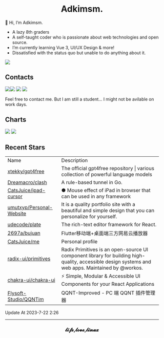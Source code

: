 <h1 align="center">Adkimsm.</h1>

👋 Hi, I’m Adkimsm.

- A lazy 8th graders
- A self-taught coder who is passionate about web technologies and open source.
- I’m currently learning Vue 3, UI/UX Design & more!
- Dissatisfied with the status quo but unable to do anything about it.

![](https://visitor-badge.glitch.me/badge?page_id=adkimsm)

## Contacts

<a href="mailto:adkinsm9277@gmail.com"><img src="https://img.shields.io/badge/Gmail-D14836?style=for-the-badge&logo=gmail&logoColor=white" /></a><a href="https://t.me/adkimsm"><img src="https://img.shields.io/badge/Telegram-2CA5E0?style=for-the-badge&logo=telegram&logoColor=white" /></a> <a href="https://wpa.qq.com/msgrd?v=3&uin=3020035335&site=qq&menu=yes"><img src="https://img.shields.io/badge/Tencent%23QQ-%2312B7F5?style=for-the-badge&logo=tencentqq&logoColor=white" /></a> <a href="https://twitter.com/adkimsm"><img src="https://img.shields.io/badge/Twitter-%231DA1F2.svg?style=for-the-badge&logo=Twitter&logoColor=white" /></a>

Feel free to contact me. But I am still a student... I might not be avilable on work days.

<div align="left">

<h2>Charts</h2>

<img src="https://github-readme-stats.vercel.app/api?username=adkimsm&show_icons=true&count_private=true&hide=prs&theme=default_repocard" />

<img src="https://github-readme-stats.vercel.app/api/top-langs/?username=adkimsm&layout=compact" />

</div>

<div>

<h2>Recent Stars</h2>

<table>
  <tr>
    <td>Name</td>
    <td>Description</td>
  </tr>
  
  <tr>
    <td><a href=https://github.com/xtekky/gpt4free>xtekky/gpt4free</a></td>
    <td>The official gpt4free repository | various collection of powerful language models</td>
  </tr>
  <tr>
    <td><a href=https://github.com/Dreamacro/clash>Dreamacro/clash</a></td>
    <td>A rule-based tunnel in Go.</td>
  </tr>
  <tr>
    <td><a href=https://github.com/CatsJuice/ipad-cursor>CatsJuice/ipad-cursor</a></td>
    <td>● Mouse effect of iPad in browser that can be used in any framework</td>
  </tr>
  <tr>
    <td><a href=https://github.com/umutxyp/Personal-Website>umutxyp/Personal-Website</a></td>
    <td>It is a quality portfolio site with a beautiful and simple design that you can personalize for yourself.</td>
  </tr>
  <tr>
    <td><a href=https://github.com/udecode/plate>udecode/plate</a></td>
    <td>The rich-text editor framework for React.</td>
  </tr>
  <tr>
    <td><a href=https://github.com/2697a/bujuan>2697a/bujuan</a></td>
    <td>Flutter移动端+桌面端三方网易云播放器</td>
  </tr>
  <tr>
    <td><a href=https://github.com/CatsJuice/me>CatsJuice/me</a></td>
    <td>Personal profile</td>
  </tr>
  <tr>
    <td><a href=https://github.com/radix-ui/primitives>radix-ui/primitives</a></td>
    <td>Radix Primitives is an open-source UI component library for building high-quality, accessible design systems and web apps. Maintained by @workos.</td>
  </tr>
  <tr>
    <td><a href=https://github.com/chakra-ui/chakra-ui>chakra-ui/chakra-ui</a></td>
    <td>⚡️ Simple, Modular & Accessible UI Components for your React Applications</td>
  </tr>
  <tr>
    <td><a href=https://github.com/Flysoft-Studio/QQNTim>Flysoft-Studio/QQNTim</a></td>
    <td>QQNT-Improved - PC 端 QQNT 插件管理器</td>
  </tr>
</table>

</div>

Update At 2023-7-22    2:26

---

<h3 align="center">𝓵𝓲𝓯𝓮,𝓵𝓸𝓿𝓮,𝓵𝓲𝓷𝓾𝔁</h3>
